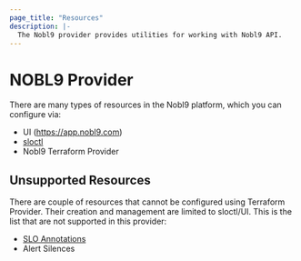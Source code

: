 ```yaml
---
page_title: "Resources"
description: |-
  The Nobl9 provider provides utilities for working with Nobl9 API.
---
```


# NOBL9 Provider

There are many types of resources in the Nobl9 platform, which you can configure via:
- UI (https://app.nobl9.com)
- [sloctl](https://docs.nobl9.com/sloctl-user-guide/)
- Nobl9 Terraform Provider

## Unsupported Resources

There are couple of resources that cannot be configured using Terraform Provider.
Their creation and management are limited to sloctl/UI.
This is the list that are not supported in this provider:
- [SLO Annotations](https://docs.nobl9.com/Features/SLO_Annotations/)
- Alert Silences
